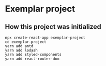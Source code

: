 # Exemplar project

## How this project was initialized

```
npx create-react-app exemplar-project
cd exemplar-project
yarn add antd
yarn add lodash
yarn add styled-components
yarn add react-router-dom
```

